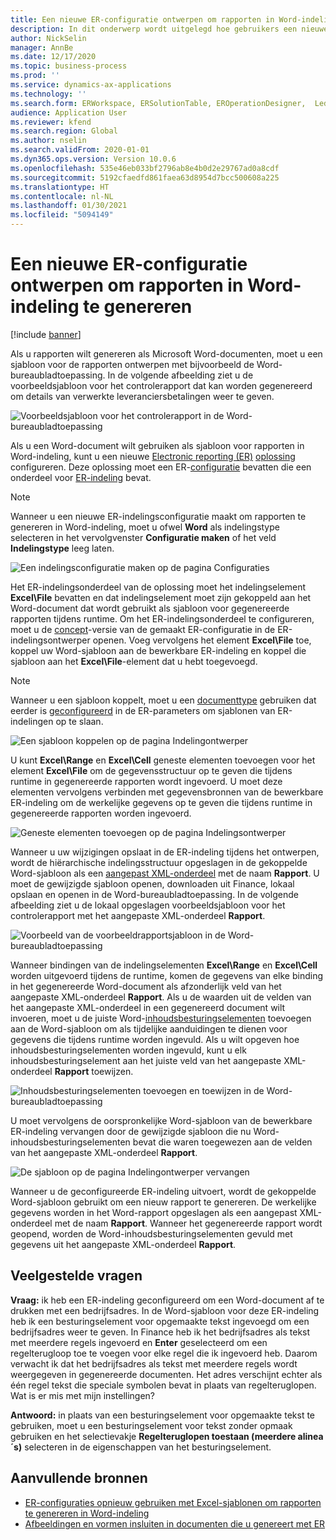```yaml
---
title: Een nieuwe ER-configuratie ontwerpen om rapporten in Word-indeling te genereren
description: In dit onderwerp wordt uitgelegd hoe gebruikers een nieuwe ER-indeling (Electronic Reporting) kunnen configureren om rapporten als Microsoft Word-documenten te genereren.
author: NickSelin
manager: AnnBe
ms.date: 12/17/2020
ms.topic: business-process
ms.prod: ''
ms.service: dynamics-ax-applications
ms.technology: ''
ms.search.form: ERWorkspace, ERSolutionTable, EROperationDesigner,  LedgerJournalTable, LedgerJournalTransVendPaym
audience: Application User
ms.reviewer: kfend
ms.search.region: Global
ms.author: nselin
ms.search.validFrom: 2020-01-01
ms.dyn365.ops.version: Version 10.0.6
ms.openlocfilehash: 535e46eb033bf2796ab8e4b0d2e29767ad0a8cdf
ms.sourcegitcommit: 5192cfaedfd861faea63d8954d7bcc500608a225
ms.translationtype: HT
ms.contentlocale: nl-NL
ms.lasthandoff: 01/30/2021
ms.locfileid: "5094149"
---
```

# <a name="design-a-new-er-configuration-to-generate-reports-in-word-format"></a>Een nieuwe ER-configuratie ontwerpen om rapporten in Word-indeling te genereren

[!include [banner](../includes/banner.md)]

Als u rapporten wilt genereren als Microsoft Word-documenten, moet u een sjabloon voor de rapporten ontwerpen met bijvoorbeeld de Word-bureaubladtoepassing. In de volgende afbeelding ziet u de voorbeeldsjabloon voor het controlerapport dat kan worden gegenereerd om details van verwerkte leveranciersbetalingen weer te geven.

![Voorbeeldsjabloon voor het controlerapport in de Word-bureaubladtoepassing](./media/er-design-configuration-word-image1.png)

Als u een Word-document wilt gebruiken als sjabloon voor rapporten in Word-indeling, kunt u een nieuwe [Electronic reporting (ER)](general-electronic-reporting.md) [oplossing](er-quick-start1-new-solution.md) configureren. Deze oplossing moet een ER-[configuratie](general-electronic-reporting.md#Configuration) bevatten die een onderdeel voor [ER-indeling](general-electronic-reporting.md#FormatComponentOutbound) bevat.

> [!NOTE]
> Wanneer u een nieuwe ER-indelingsconfiguratie maakt om rapporten te genereren in Word-indeling, moet u ofwel **Word** als indelingstype selecteren in het vervolgvenster **Configuratie maken** of het veld **Indelingstype** leeg laten.

![Een indelingsconfiguratie maken op de pagina Configuraties](./media/er-design-configuration-word-image2.gif)

Het ER-indelingsonderdeel van de oplossing moet het indelingselement **Excel\\File** bevatten en dat indelingselement moet zijn gekoppeld aan het Word-document dat wordt gebruikt als sjabloon voor gegenereerde rapporten tijdens runtime. Om het ER-indelingsonderdeel te configureren, moet u de [concept](general-electronic-reporting.md#component-versioning)-versie van de gemaakt ER-configuratie in de ER-indelingsontwerper openen. Voeg vervolgens het element **Excel\\File** toe, koppel uw Word-sjabloon aan de bewerkbare ER-indeling en koppel die sjabloon aan het **Excel\\File**-element dat u hebt toegevoegd.

> [!NOTE]
> Wanneer u een sjabloon koppelt, moet u een [documenttype](https://docs.microsoft.com/dynamics365/fin-ops-core/fin-ops/organization-administration/configure-document-management#configure-document-types) gebruiken dat eerder is [geconfigureerd](electronic-reporting-er-configure-parameters.md#parameters-to-manage-documents) in de ER-parameters om sjablonen van ER-indelingen op te slaan.

![Een sjabloon koppelen op de pagina Indelingontwerper](./media/er-design-configuration-word-image3.gif)

U kunt **Excel\\Range** en **Excel\\Cell** geneste elementen toevoegen voor het element **Excel\\File** om de gegevensstructuur op te geven die tijdens runtime in gegenereerde rapporten wordt ingevoerd. U moet deze elementen vervolgens verbinden met gegevensbronnen van de bewerkbare ER-indeling om de werkelijke gegevens op te geven die tijdens runtime in gegenereerde rapporten worden ingevoerd.

![Geneste elementen toevoegen op de pagina Indelingsontwerper](./media/er-design-configuration-word-image4.gif)

Wanneer u uw wijzigingen opslaat in de ER-indeling tijdens het ontwerpen, wordt de hiërarchische indelingsstructuur opgeslagen in de gekoppelde Word-sjabloon als een [aangepast XML-onderdeel](https://docs.microsoft.com/visualstudio/vsto/custom-xml-parts-overview?view=vs-2019) met de naam **Rapport**. U moet de gewijzigde sjabloon openen, downloaden uit Finance, lokaal opslaan en openen in de Word-bureaubladtoepassing. In de volgende afbeelding ziet u de lokaal opgeslagen voorbeeldsjabloon voor het controlerapport met het aangepaste XML-onderdeel **Rapport**.

![Voorbeeld van de voorbeeldrapportsjabloon in de Word-bureaubladtoepassing](./media/er-design-configuration-word-image5.gif)

Wanneer bindingen van de indelingselementen **Excel\\Range** en **Excel\\Cell** worden uitgevoerd tijdens de runtime, komen de gegevens van elke binding in het gegenereerde Word-document als afzonderlijk veld van het aangepaste XML-onderdeel **Rapport**. Als u de waarden uit de velden van het aangepaste XML-onderdeel in een gegenereerd document wilt invoeren, moet u de juiste Word-[inhoudsbesturingselementen](https://docs.microsoft.com/office/client-developer/word/content-controls-in-word) toevoegen aan de Word-sjabloon om als tijdelijke aanduidingen te dienen voor gegevens die tijdens runtime worden ingevuld. Als u wilt opgeven hoe inhoudsbesturingselementen worden ingevuld, kunt u elk inhoudsbesturingselement aan het juiste veld van het aangepaste XML-onderdeel **Rapport** toewijzen.

![Inhoudsbesturingselementen toevoegen en toewijzen in de Word-bureaubladtoepassing](./media/er-design-configuration-word-image6.gif)

U moet vervolgens de oorspronkelijke Word-sjabloon van de bewerkbare ER-indeling vervangen door de gewijzigde sjabloon die nu Word-inhoudsbesturingselementen bevat die waren toegewezen aan de velden van het aangepaste XML-onderdeel **Rapport**.

![De sjabloon op de pagina Indelingontwerper vervangen](./media/er-design-configuration-word-image7.gif)

Wanneer u de geconfigureerde ER-indeling uitvoert, wordt de gekoppelde Word-sjabloon gebruikt om een nieuw rapport te genereren. De werkelijke gegevens worden in het Word-rapport opgeslagen als een aangepast XML-onderdeel met de naam **Rapport**. Wanneer het gegenereerde rapport wordt geopend, worden de Word-inhoudsbesturingselementen gevuld met gegevens uit het aangepaste XML-onderdeel **Rapport**.

## <a name="frequently-asked-questions"></a>Veelgestelde vragen

**Vraag:** ik heb een ER-indeling geconfigureerd om een Word-document af te drukken met een bedrijfsadres. In de Word-sjabloon voor deze ER-indeling heb ik een besturingselement voor opgemaakte tekst ingevoegd om een bedrijfsadres weer te geven. In Finance heb ik het bedrijfsadres als tekst met meerdere regels ingevoerd en **Enter** geselecteerd om een regelterugloop toe te voegen voor elke regel die ik ingevoerd heb. Daarom verwacht ik dat het bedrijfsadres als tekst met meerdere regels wordt weergegeven in gegenereerde documenten. Het adres verschijnt echter als één regel tekst die speciale symbolen bevat in plaats van regelteruglopen. Wat is er mis met mijn instellingen?

**Antwoord:** in plaats van een besturingselement voor opgemaakte tekst te gebruiken, moet u een besturingselement voor tekst zonder opmaak gebruiken en het selectievakje **Regelteruglopen toestaan (meerdere alinea´s)** selecteren in de eigenschappen van het besturingselement.

## <a name="additional-resources"></a>Aanvullende bronnen

- [ER-configuraties opnieuw gebruiken met Excel-sjablonen om rapporten te genereren in Word-indeling](./tasks/er-design-configuration-word-2016-11.md)
- [Afbeeldingen en vormen insluiten in documenten die u genereert met ER](electronic-reporting-embed-images-shapes.md#embed-an-image-in-a-word-document)
